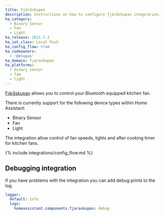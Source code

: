 ```yaml
---
title: Fjäråskupan
description: Instructions on how to configure fjäråskupan integration.
ha_category:
  - Binary Sensor
  - Fan
  - Light
ha_release: 2021.7.2
ha_iot_class: Local Push
ha_config_flow: true
ha_codeowners:
  - '@elupus'
ha_domain: fjaraskupan
ha_platforms:
  - binary_sensor
  - fam
  - light
---
```


[Fjäråskupan](https://fjaraskupan.se/) allows you to control your Bluetooth equipped kitchen fan.

There is currently support for the following device types within Home Assistant:

- Binary Sensor
- Fan
- Light

The integration allow control of fan speeds, lights and after cooking timer for kitchen fans.

{% include integrations/config_flow.md %}

## Debugging integration

If you have problems with the integration you can add debug prints to the log.

```yaml
logger:
  default: info
  logs:
    homeassistant.components.fjaraskupan: debug
```
